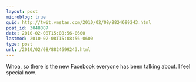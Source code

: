 ```yaml
---
layout: post
microblog: true
guid: http://twit.vmstan.com/2010/02/08/8824699243.html
post_id: 3048887
date: 2010-02-08T15:08:56-0600
lastmod: 2010-02-08T15:08:56-0600
type: post
url: /2010/02/08/8824699243.html
---
```

Whoa, so there is the new Facebook everyone has been talking about. I feel special now.
